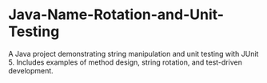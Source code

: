 # Java-Name-Rotation-and-Unit-Testing
A Java project demonstrating string manipulation and unit testing with JUnit 5. Includes examples of method design, string rotation, and test-driven development.
